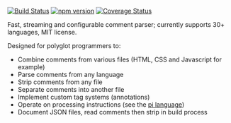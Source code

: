 [![Build Status](https://travis-ci.org/tmpfs/cparse.svg?v=2)](https://travis-ci.org/tmpfs/cparse)
[![npm version](http://img.shields.io/npm/v/cparse.svg?v=2)](https://npmjs.org/package/cparse)
[![Coverage Status](https://coveralls.io/repos/tmpfs/cparse/badge.svg?branch=master&service=github&v=2)](https://coveralls.io/github/tmpfs/cparse?branch=master)

Fast, streaming and configurable comment parser; currently supports 30+ languages, MIT license.

Designed for polyglot programmers to:

* Combine comments from various files (HTML, CSS and Javascript for example)
* Parse comments from any language
* Strip comments from any file
* Separate comments into another file
* Implement custom tag systems (annotations)
* Operate on processing instructions (see the [pi language](/API.md#pi))
* Document JSON files, read comments then strip in build process
